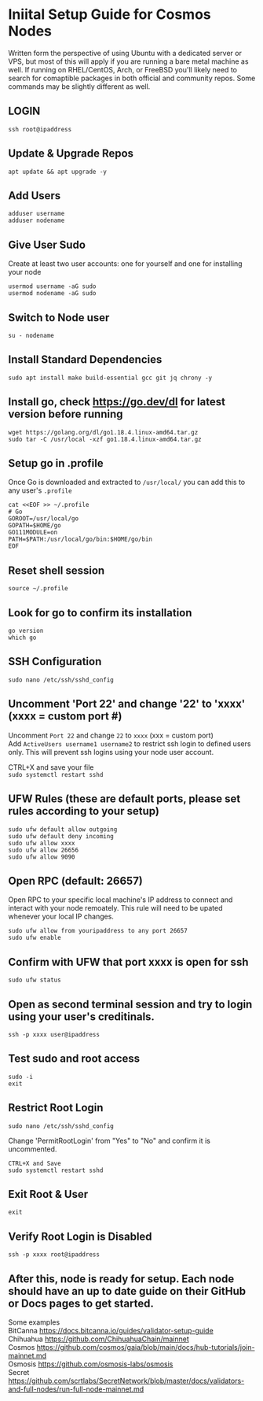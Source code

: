 # Iniital Setup Guide for Cosmos Nodes
Written form the perspective of using Ubuntu with a dedicated server or VPS, but most of this will apply if you are running a bare metal machine as well. If running on RHEL/CentOS, Arch, or FreeBSD you'll likely need to search for comaptible packages in both official and community repos. Some commands may be slightly different as well.

## LOGIN
`ssh root@ipaddress`

## Update & Upgrade Repos
`apt update && apt upgrade -y`

## Add Users
`adduser username`  
`adduser nodename`  

## Give User Sudo
Create at least two user accounts: one for yourself and one for installing your node  
  
`usermod username -aG sudo`  
`usermod nodename -aG sudo`

## Switch to Node user
`su - nodename`

## Install Standard Dependencies
`sudo apt install make build-essential gcc git jq chrony -y`

## Install go, check https://go.dev/dl for latest version before running
`wget https://golang.org/dl/go1.18.4.linux-amd64.tar.gz`  
`sudo tar -C /usr/local -xzf go1.18.4.linux-amd64.tar.gz`

## Setup go in .profile  
Once Go is downloaded and extracted to `/usr/local/` you can add this to any user's `.profile`  
  
`cat <<EOF >> ~/.profile`  
`# Go`  
`GOROOT=/usr/local/go`  
`GOPATH=$HOME/go`  
`GO111MODULE=on`  
`PATH=$PATH:/usr/local/go/bin:$HOME/go/bin`  
`EOF`

## Reset shell session
`source ~/.profile`

## Look for go to confirm its installation
`go version`  
`which go`

## SSH Configuration
`sudo nano /etc/ssh/sshd_config`

## Uncomment 'Port 22' and change '22' to 'xxxx' (xxxx = custom port #)

Uncomment `Port 22` and change `22` to `xxxx` (xxx = custom port)  
Add `ActiveUsers username1 username2` to restrict ssh login to defined users only. This will prevent ssh logins using your node user account.
  
CTRL+X and save your file  
`sudo systemctl restart sshd`

## UFW Rules (these are default ports, please set rules according to your setup)
`sudo ufw default allow outgoing`  
`sudo ufw default deny incoming`  
`sudo ufw allow xxxx`  
`sudo ufw allow 26656`  
`sudo ufw allow 9090`

## Open RPC (default: 26657) 
Open RPC to your specific local machine's IP address to connect and interact with your node remoately. This rule will need to be upated whenever your local IP changes.  
  
`sudo ufw allow from youripaddress to any port 26657`  
`sudo ufw enable`

## Confirm with UFW that port xxxx is open for ssh
`sudo ufw status`

## Open as second terminal session and try to login using your user's creditinals.
`ssh -p xxxx user@ipaddress`

## Test sudo and root access
`sudo -i`  
`exit`

## Restrict Root Login
`sudo nano /etc/ssh/sshd_config`  
  
 Change 'PermitRootLogin' from "Yes" to "No" and confirm it is uncommented.  
   
`CTRL+X and Save`  
`sudo systemctl restart sshd`

## Exit Root & User
`exit`

## Verify Root Login is Disabled
`ssh -p xxxx root@ipaddress`

## After this, node is ready for setup. Each node should have an up to date guide on their GitHub or Docs pages to get started.

Some examples  
BitCanna https://docs.bitcanna.io/guides/validator-setup-guide  
Chihuahua https://github.com/ChihuahuaChain/mainnet  
Cosmos https://github.com/cosmos/gaia/blob/main/docs/hub-tutorials/join-mainnet.md  
Osmosis https://github.com/osmosis-labs/osmosis  
Secret https://github.com/scrtlabs/SecretNetwork/blob/master/docs/validators-and-full-nodes/run-full-node-mainnet.md

